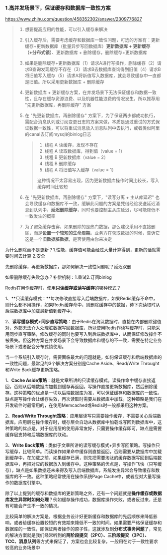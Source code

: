 ### 1.高并发场景下，保证缓存和数据库一致性方案

https://www.zhihu.com/question/458352302/answer/2309776827

>   1. 想要提高应用的性能，可以引入缓存来解决
>
>   2. 引入缓存后，需要考虑缓存和数据库一致性问题，可选的方案有：更新缓存+更新数据库（批量异步写回数据库）**更新数据库 + 更新缓存（+分布式锁）**、更新数据库 + 删除缓存，删除缓存+更新数据库
>
>   3. 如果是删除缓存+更新数据库（1）请求A进行写操作，删除缓存（2）请求B查询发现缓存不存在（3）请求B去数据库查询得到旧值（4）请求B将旧值写入缓存（5）请求A将新值写入数据库，就会导致缓存中一直都是旧值。所以采用更新数据库 + 删除缓存
>
>   4. 更新数据库 + 更新缓存方案，在并发场景下无法保证缓存和数据一致性，且存在缓存资源浪费、以及机器性能浪费的情况发生，所以推荐用 "先更新数据库，再删除缓存" 方案
>
>   5. 在 "先更新数据库，再删除缓存" 方案下，为了保证两步都成功执行，需配合消息队列或订阅变更日志的方案来做，本质是通过重试的方式保证数据一致性，可以将重试消息放入消息队列中去执行，或者类似阿里的canal去订阅mysql的binlog日志
>
>      > 1. 线程 A 读缓存，发现不存在
>      > 2. 线程 A 读取数据库，得到值（value = 1）
>      > 3. 线程 B 更新数据库（value = 2）
>      > 4. 线程 B 删除缓存
>      > 5. 线程 A 将旧值写入缓存（value = 1）
>      >
>      > 这种情况不太容易出现，因为更新数据库操作时间比较长，写入缓存时间比较短
>
>   6. 在 "先更新数据库，再删除缓存" 方案下，"读写分离 + 主从库延迟" 也会导致缓存和数据库不一致，缓解此问题的方案是凭借经验发送延迟消息到队列中，**延迟删除缓存**，同时也要控制主从库延迟，尽可能降低不一致发生的概率
>
>   7. 为了避免缓存击穿，如果删除的是热门数据，那么建议采用不直接删除，而是**设置一个较短的生命周期**。业务方在获取数据的时候，告诉它这是一个**旧数据脏数据**，是否使用由你来决定

为什么删除而不是更新？1.性能，缓存值可能会经过大量计算得到，更新的话就需要时间去计算 2.安全

先删除缓存，再更新数据库，那如何解决一致性问题呢？延迟双删

如果删除缓存失败怎办？补偿机制：1.重试2.订阅binlog

Redis在用作缓存时，使用**只读缓存或读写缓存**的哪种模式？

1、**只读缓存模式：**每次修改直接写入后端数据库，如果Redis缓存不命中，则什么都不用操作，如果Redis缓存命中，则删除缓存中的数据，待下次读取时从后端数据库中加载最新值到缓存中。

2、**读写缓存模式+同步直写策略**：由于Redis在淘汰数据时，直接在内部删除键值对，外部无法介入处理脏数据写回数据库，所以使用Redis作读写缓存时，只能采用同步直写策略，修改缓存的同时也要写入到后端数据库中，从而保证修改操作不被丢失。但这种方案在并发场景下会导致数据库和缓存的不一致，需要在特定业务场景下或者配合分布式锁使用。

当一个系统引入缓存时，需要面临最大的问题就是，如何保证缓存和后端数据库的一致性问题，最常见的3个解决方案分别是Cache Aside、Read/Write Throught和Write Back缓存更新策略。

1、**Cache Aside策略**：就是文章所讲的只读缓存模式。读操作命中缓存直接返回，否则从后端数据库加载到缓存再返回。写操作直接更新数据库，然后删除缓存。这种策略的优点是一切以后端数据库为准，可以保证缓存和数据库的一致性。缺点是写操作会让缓存失效，再次读取时需要从数据库中加载。这种策略是我们在开发软件时最常用的，在使用Memcached或Redis时一般都采用这种方案。

2、**Read/Write Throught策略**：应用层读写只需要操作缓存，不需要关心后端数据库。应用层在操作缓存时，缓存层会自动从数据库中加载或写回到数据库中，这种策略的优点是，对于应用层的使用非常友好，只需要操作缓存即可，缺点是需要缓存层支持和后端数据库的联动。

3、**Write Back策略**：类似于文章所讲的读写缓存模式+异步写回策略。写操作只写缓存，比较简单。而读操作如果命中缓存则直接返回，否则需要从数据库中加载到缓存中，在加载之前，如果缓存已满，则先把需要淘汰的缓存数据写回到后端数据库中，再把对应的数据放入到缓存中。这种策略的优点是，写操作飞快（只写缓存），缺点是如果数据还未来得及写入后端数据库，系统发生异常会导致缓存和数据库的不一致。这种策略经常使用在操作系统Page Cache中，或者应对大量写操作的数据库引擎中。

除了以上提到的缓存和数据库的更新策略之外，还有一个问题就是**操作缓存或数据库发生异常时如何处理**？例如缓存操作成功，数据库操作失败，或者反过来，还是有可能会产生不一致的情况。

比较简单的解决方案是，根据业务设计好更新缓存和数据库的先后顺序来降低影响，或者给缓存设置较短的有效期来降低不一致的时间。如果需要严格保证缓存和数据库的一致性，即保证两者操作的原子性，这就涉及到**分布式事务问题**了，常见的解决方案就是我们经常听到的**两阶段提交（2PC）、三阶段提交（3PC）、TCC、消息队列**等方式来保证了，方案也会比较复杂，一般用在对于一致性要求较高的业务场景中